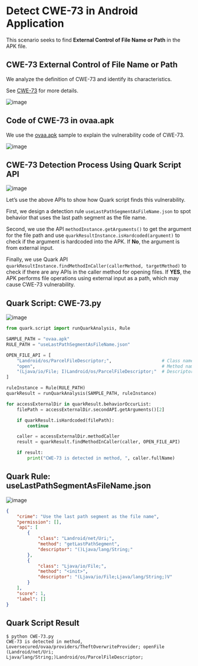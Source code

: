 # Detect CWE-73 in Android Application 

This scenario seeks to find **External Control of File Name or Path** in the APK file.

## CWE-73 External Control of File Name or Path

We analyze the definition of CWE-73 and identify its characteristics.

See [CWE-73](https://cwe.mitre.org/data/definitions/73.html) for more details.

![image](https://imgur.com/I1C5yku.png)

## Code of CWE-73 in ovaa.apk

We use the [ovaa.apk](https://github.com/oversecured/ovaa) sample to explain the vulnerability code of CWE-73.

![image](https://imgur.com/gLJ6zWr.png)

## CWE-73 Detection Process Using Quark Script API

![image](https://imgur.com/zGjZHA1.png)

Let’s use the above APIs to show how Quark script finds this vulnerability.

First, we design a detection rule ``useLastPathSegmentAsFileName.json`` to spot behavior that uses the last path segment as the file name.

Second, we use the API ``methodInstance.getArguments()`` to get the argument for the file path and use ``quarkResultInstance.isHardcoded(argument)`` to check if the argument is hardcoded into the APK. If **No**, the argument is from external input.

Finally, we use Quark API ``quarkResultInstance.findMethodInCaller(callerMethod, targetMethod)`` to check if there are any APIs in the caller method for opening files. If **YES**, the APK performs file operations using external input as a path, which may cause CWE-73 vulnerability.

## Quark Script: CWE-73.py

![image](https://imgur.com/EHrcCPg.png)

```python
from quark.script import runQuarkAnalysis, Rule

SAMPLE_PATH = "ovaa.apk"
RULE_PATH = "useLastPathSegmentAsFileName.json"

OPEN_FILE_API = [
    "Landroid/os/ParcelFileDescriptor;",                   # Class name
    "open",                                                # Method name
    "(Ljava/io/File; I)Landroid/os/ParcelFileDescriptor;"  # Descriptor
]

ruleInstance = Rule(RULE_PATH)
quarkResult = runQuarkAnalysis(SAMPLE_PATH, ruleInstance)

for accessExternalDir in quarkResult.behaviorOccurList:
    filePath = accessExternalDir.secondAPI.getArguments()[2]

    if quarkResult.isHardcoded(filePath):
        continue

    caller = accessExternalDir.methodCaller
    result = quarkResult.findMethodInCaller(caller, OPEN_FILE_API)

    if result:
        print("CWE-73 is detected in method, ", caller.fullName)
```

## Quark Rule: useLastPathSegmentAsFileName.json

![image](https://imgur.com/JxBdde0.png)

```json
{
    "crime": "Use the last path segment as the file name",
    "permission": [],
    "api": [
        {
            "class": "Landroid/net/Uri;",
            "method": "getLastPathSegment",
            "descriptor": "()Ljava/lang/String;"
        },
        {
            "class": "Ljava/io/File;",
            "method": "<init>",
            "descriptor": "(Ljava/io/File;Ljava/lang/String;)V"
        }
    ],
    "score": 1,
    "label": []
}
```

## Quark Script Result

```
$ python CWE-73.py
CWE-73 is detected in method, Loversecured/ovaa/providers/TheftOverwriteProvider; openFile (Landroid/net/Uri; Ljava/lang/String;)Landroid/os/ParcelFileDescriptor;
```
